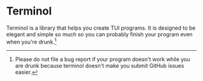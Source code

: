 # Terminol

Terminol is a library that helps you create TUI programs. It is designed to be elegant and simple
so much so you can probably finish your program even when you're drunk.[^1]

[^1]: Please do not file a bug report if your program doesn't work while you are drunk because terminol doesn't make you submit GitHub issues easier.
